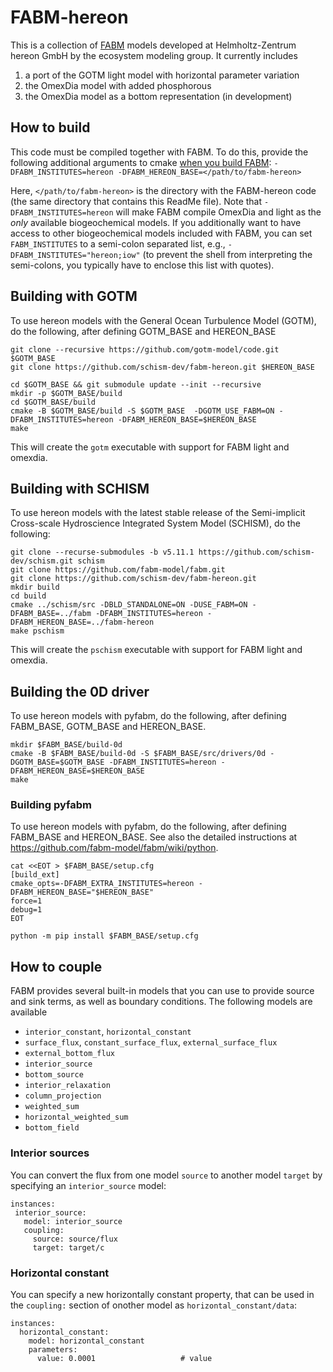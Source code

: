 # FABM-hereon

This is a collection of [FABM](https://fabm.net) models developed at Helmholtz-Zentrum hereon GmbH by the ecosystem modeling group.  It currently includes

1. a port of the GOTM light model with horizontal parameter variation
2. the OmexDia model with added phosphorous
3. the OmexDia model as a bottom representation (in development)

## How to build

This code must be compiled together with FABM. To do this, provide the following additional arguments to cmake [when you build FABM](https://github.com/fabm-model/fabm/wiki/Building-and-installing): `-DFABM_INSTITUTES=hereon -DFABM_HEREON_BASE=</path/to/fabm-hereon>`

Here, `</path/to/fabm-hereon>` is the directory with the FABM-hereon code (the same directory that contains this ReadMe file). Note that `-DFABM_INSTITUTES=hereon` will make FABM compile OmexDia and light as the *only* available biogeochemical models. If you additionally want to have access to other biogeochemical models included with FABM, you can set `FABM_INSTITUTES` to a semi-colon separated list, e.g., `-DFABM_INSTITUTES="hereon;iow"` (to prevent the shell from interpreting the semi-colons, you typically have to enclose this list with quotes).

## Building with GOTM
To use hereon models with the General Ocean Turbulence Model (GOTM), do the following, after defining GOTM_BASE and HEREON_BASE

```
git clone --recursive https://github.com/gotm-model/code.git $GOTM_BASE
git clone https://github.com/schism-dev/fabm-hereon.git $HEREON_BASE

cd $GOTM_BASE && git submodule update --init --recursive
mkdir -p $GOTM_BASE/build
cd $GOTM_BASE/build 
cmake -B $GOTM_BASE/build -S $GOTM_BASE  -DGOTM_USE_FABM=ON -DFABM_INSTITUTES=hereon -DFABM_HEREON_BASE=$HEREON_BASE
make
```

This will create the `gotm` executable with support for FABM light and omexdia.

## Building with SCHISM
To use hereon models with the latest stable release of the Semi-implicit Cross-scale Hydroscience Integrated System Model (SCHISM), do the following:

```
git clone --recurse-submodules -b v5.11.1 https://github.com/schism-dev/schism.git schism
git clone https://github.com/fabm-model/fabm.git
git clone https://github.com/schism-dev/fabm-hereon.git
mkdir build
cd build
cmake ../schism/src -DBLD_STANDALONE=ON -DUSE_FABM=ON -DFABM_BASE=../fabm -DFABM_INSTITUTES=hereon -DFABM_HEREON_BASE=../fabm-hereon
make pschism
```

This will create the `pschism` executable with support for FABM light and omexdia.

## Building the 0D driver

To use hereon models with pyfabm, do the following, after defining FABM_BASE, GOTM_BASE and HEREON_BASE. 

```
mkdir $FABM_BASE/build-0d
cmake -B $FABM_BASE/build-0d -S $FABM_BASE/src/drivers/0d -DGOTM_BASE=$GOTM_BASE -DFABM_INSTITUTES=hereon -DFABM_HEREON_BASE=$HEREON_BASE
make
```


### Building pyfabm

To use hereon models with pyfabm, do the following, after defining FABM_BASE and HEREON_BASE. See also the detailed instructions at https://github.com/fabm-model/fabm/wiki/python.

```
cat <<EOT > $FABM_BASE/setup.cfg
[build_ext]
cmake_opts=-DFABM_EXTRA_INSTITUTES=hereon -DFABM_HEREON_BASE="$HEREON_BASE"
force=1
debug=1
EOT

python -m pip install $FABM_BASE/setup.cfg
```

## How to couple

FABM provides several built-in models that you can use to provide source and sink terms, as well as boundary conditions. The following models are available

* `interior_constant`, `horizontal_constant`
* `surface_flux`, `constant_surface_flux`, `external_surface_flux`
* `external_bottom_flux`
* `interior_source`
* `bottom_source`
* `interior_relaxation`
* `column_projection`
* `weighted_sum`
* `horizontal_weighted_sum`
* `bottom_field`
 
 ### Interior sources

 You can convert the flux from one model `source` to another model `target`  by specifying an `interior_source` model:

 ```
instances:
  interior_source:
    model: interior_source
    coupling:
      source: source/flux
      target: target/c
```

### Horizontal constant

You can specify a new horizontally constant property, that can be used in the `coupling:` section of onother model as `horizontal_constant/data`:

```
instances:
  horizontal_constant:
    model: horizontal_constant
    parameters:
      value: 0.0001                   # value

```
